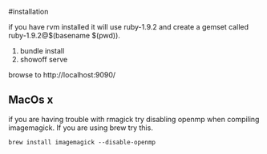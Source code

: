 #installation

if you have rvm installed it will use ruby-1.9.2 and create a gemset called ruby-1.9.2@$(basename $(pwd)).

1. bundle install
1. showoff serve

browse to http://localhost:9090/

## MacOs x
if you are having trouble with rmagick try disabling openmp
when compiling imagemagick. If you are using brew try this.

    brew install imagemagick --disable-openmp
